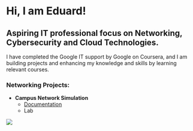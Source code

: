 # Hi, I am Eduard!

## Aspiring IT professional focus on Networking, Cybersecurity and Cloud Technologies.

I have completed the Google IT support by Google on Coursera, and I am building projects and enhancing my knowledge and skills by learning relevant courses.

### Networking Projects:

- <b>Campus Network Simulation</b>
  - [Documentation](https://github.com/eduardburcea/Packet_Tracer_Labs/blob/2e631cfd4f930973f5283724b2c479832e0782ae/README.md)
  - Lab

<a href="https://linkedin.com/in/eduardburcea/"><img src="https://img.shields.io/badge/-LinkedIn-0072b1?&style=for-the-badge&logo=linkedin&logoColor=white" /></a>
